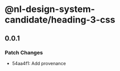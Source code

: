 # @nl-design-system-candidate/heading-3-css

## 0.0.1

### Patch Changes

- 54aa4f1: Add provenance
